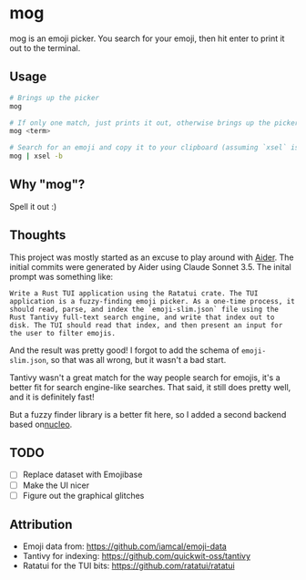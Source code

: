 # mog

mog is an emoji picker. You search for your emoji, then hit enter to print it out to the terminal.

## Usage

```bash
# Brings up the picker
mog

# If only one match, just prints it out, otherwise brings up the picker with that pre-filled.
mog <term>

# Search for an emoji and copy it to your clipboard (assuming `xsel` is installed)
mog | xsel -b
```

## Why "mog"?

Spell it out :)

## Thoughts

This project was mostly started as an excuse to play around with [Aider](https://aider.chat/). The initial commits were generated by Aider using Claude Sonnet 3.5. The inital prompt was something like:

```
Write a Rust TUI application using the Ratatui crate. The TUI application is a fuzzy-finding emoji picker. As a one-time process, it should read, parse, and index the `emoji-slim.json` file using the Rust Tantivy full-text search engine, and write that index out to disk. The TUI should read that index, and then present an input for the user to filter emojis.
```

And the result was pretty good! I forgot to add the schema of `emoji-slim.json`, so that was all wrong, but it wasn't a bad start.

Tantivy wasn't a great match for the way people search for emojis, it's a better fit for search engine-like searches. That said, it still does pretty well, and it is definitely fast!

But a fuzzy finder library is a better fit here, so I added a second backend based on[nucleo](https://github.com/helix-editor/nucleo).

## TODO

- [ ] Replace dataset with Emojibase
- [ ] Make the UI nicer
- [ ] Figure out the graphical glitches

## Attribution

- Emoji data from: https://github.com/iamcal/emoji-data
- Tantivy for indexing: https://github.com/quickwit-oss/tantivy
- Ratatui for the TUI bits: https://github.com/ratatui/ratatui
